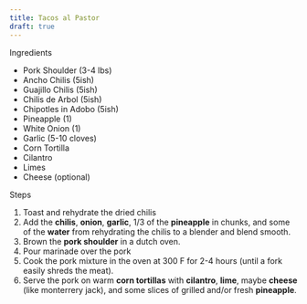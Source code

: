 ```yaml
---
title: Tacos al Pastor
draft: true
---
```


Ingredients
- Pork Shoulder (3-4 lbs)
- Ancho Chilis (5ish)
- Guajillo Chilis (5ish)
- Chilis de Arbol (5ish)
- Chipotles in Adobo (5ish)
- Pineapple (1)
- White Onion (1)
- Garlic (5-10 cloves)
- Corn Tortilla
- Cilantro
- Limes
- Cheese (optional)

Steps
1. Toast and rehydrate the dried chilis
2. Add the **chilis**, **onion**, **garlic**, 1/3 of the **pineapple** in chunks, and some of the **water** from rehydrating the chilis to a blender and blend smooth.
3. Brown the **pork shoulder** in a dutch oven.
4. Pour marinade over the pork
5. Cook the pork mixture in the oven at 300 F for 2-4 hours (until a fork easily shreds the meat).
6. Serve the pork on warm **corn tortillas** with **cilantro**, **lime**, maybe **cheese** (like monterrery jack), and some slices of grilled and/or fresh **pineapple**.